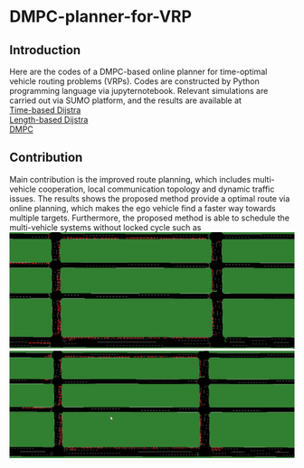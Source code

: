 # DMPC-planner-for-VRP
## Introduction
Here are the codes of a DMPC-based online planner for time-optimal vehicle routing problems (VRPs). 
Codes are constructed by Python programming language via jupyternotebook. 
Relevant simulations are carried out via SUMO platform, and the results are available at  
[Time-based Dijstra](https://youtu.be/6bpRLRHPPLw)  
[Length-based Dijstra](https://youtu.be/5hNTDw6ZxPY)  
[DMPC](https://youtu.be/UGi4Ibm2LHw)
## Contribution
Main contribution is the improved route planning, which includes multi-vehicle cooperation, local communication topology and dynamic traffic issues. 
The results shows the proposed method provide a optimal route via online planning, which makes the ego vehicle find a faster way towards multiple targets. 
Furthermore, the proposed method is able to schedule the multi-vehicle systems without locked cycle such as  
![Locked cycle in time-based Dijstra](https://github.com/ZNianHua/DMPC-planner-for-VRP/blob/main/DJT%20(online-video-cutter.com)%20-%20frame%20at%203m18s.jpg)
![Locked cycle in length-based Dijstra](https://github.com/ZNianHua/DMPC-planner-for-VRP/blob/main/DJL%20(online-video-cutter.com)%20(1)%20-%20frame%20at%204m0s.jpg)
